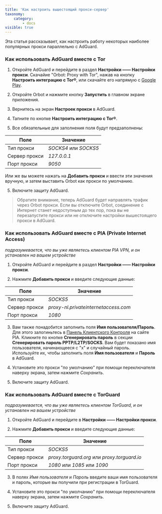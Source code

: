 ```yaml
---
title: 'Как настроить вышестоящий прокси-сервер'
taxonomy:
    category:
        - docs
visible: true
---
```


Эта статья рассказывает, как настроить работу некоторых наиболее популярных прокси параллельно с AdGuard.

### Как использовать AdGuard вместе с Tor

1. Откройте AdGuard и перейдите в раздел **Настройки —— Настройки прокси**. Скачайие "Orbot: Proxy with Tor", нажав на кнопку **Настроить интеграцию с Tor®**, или скачайте его напрямую с [Google Play](https://play.google.com/store/apps/details?id=org.torproject.android). 

2. Откройте Orbot и нажмите кнопку **Запустить** в главном экране приложения.

2. Вернитесь на экран **Настроек прокси** в AdGuard.

3. Тапните по кнопке **Настроить интеграцию с Tor®**. 

4. Все обязательные для заполнения поля будут предзаполнены:

Поле          |  Значение
-------       | --------- 
Тип прокси    | *SOCKS4* или *SOCKS5* 
Сервер прокси | *127.0.0.1*
Порт прокси   | *9050*
   
Или же вы можете нажать на **Добавить прокси** и ввести эти значения вручную, и затем выставить Orbot как прокси по умолчанию.
   
5. Включите защиту AdGuard.

> Обратите внимание, теперь AdGuard будет направлять трафик через Orbot прокси. Если вы отключите Orbot, соединение с Интернет станет недоступным до тех пор, пока вы не перезапустите прокси или не отключите настройки вышестоящего прокси в AdGuard.

### Как использовать AdGuard вместе с PIA (Private Internet Access)

*подразумевается, что вы уже являетесь клиентом PIA VPN, и он установлен на вашем устройстве*

1. Откройте AdGuard и перейдите в раздел **Настройки —— Настройки прокси**.

2. Нажмите **Добавить прокси** и введите следующие данные:
    
Поле          |  Значение
-------       | --------- 
Тип прокси    | *SOCKS5* 
Сервер прокси | *proxy-nl.privateinternetaccess.com*
Порт прокси   | *1080*
	
3. Вам также понадобится заполнить поля **Имя пользователя/Пароль**. Для этого залогиньтесь в [Панель Клиентского Контроля](https://www.privateinternetaccess.com/pages/client-sign-in) на сайте PIA. Кликните по кнопке **Сгенерировать пароль** в секции **Сгенерировать пароль PPTP/L2TP/SOCKS**. Вам будет показано имя пользователя, начинающееся с "x" и случайный пароль. Используйте их, чтобы заполнить поля **Имя пользователя** и **Пароль** в AdGuard.

4. Установите это прокси "по умолчанию" при помощи переключателя наверху экрана, затем нажмите *Сохранить*.

5. Включите защиту AdGuard.

### Как использовать AdGuard вместе с TorGuard

*подразумевается, что вы уже являетесь клиентом TorGuard, и он установлен на вашем устройстве*

1. Откройте AdGuard и перейдите в **Настройки —— Настройки прокси**.

2. Нажмите **Добавить прокси** и введите следующие данные:

Поле          |  Значение
-------       | --------- 
Тип прокси    | *SOCKS5* 
Сервер прокси | *proxy.torguard.org* или *proxy.torguard.io*
Порт прокси   | *1080* или *1085* или *1090*
	
3. В полях *Имя пользователя* и *Пароль* введите ваши имя пользователя и пароль, которые вы получили при регистрации в TorGuard.

4. Установите это прокси "по умолчанию" при помощи переключателя наверху экрана, затем нажмите *Сохранить*.

5. Включите защиту AdGuard.
